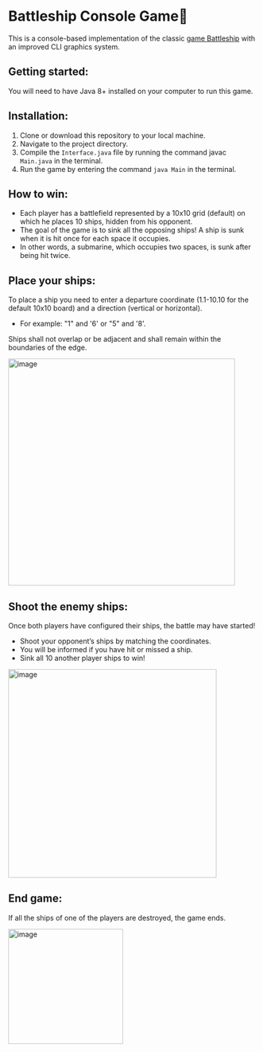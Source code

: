 # Battleship Console Game🚢

This is a console-based implementation of the classic [game Battleship](https://en.wikipedia.org/wiki/Battleship_(game)) with an improved CLI graphics system.

## Getting started:
You will need to have Java 8+ installed on your computer to run this game.

## Installation:
1. Clone or download this repository to your local machine.
2. Navigate to the project directory.
3. Compile the `Interface.java` file by running the command javac `Main.java` in the terminal.
4. Run the game by entering the command `java Main` in the terminal.

## How to win:
- Each player has a battlefield represented by a 10x10 grid (default) on which he places 10 ships, hidden from his opponent.
- The goal of the game is to sink all the opposing ships! A ship is sunk when it is hit once for each space it occupies.
- In other words, a submarine, which occupies two spaces, is sunk after being hit twice.

## Place your ships:
To place a ship you need to enter a departure coordinate (1.1-10.10 for the default 10x10 board) and a direction (vertical or horizontal).
- For example: "1" and '6' or "5" and '8'.

Ships shall not overlap or be adjacent and shall remain within the boundaries of the edge.

<img width="456" alt="image" src="https://github.com/LuroyJenkins/Battleship/assets/99817031/0017fb5f-a342-47ca-85dd-2d097a7f41be">

## Shoot the enemy ships:

Once both players have configured their ships, the battle may have started!

- Shoot your opponent’s ships by matching the coordinates.
- You will be informed if you have hit or missed a ship.
- Sink all 10 another player ships to win!

<img width="419" alt="image" src="https://github.com/LuroyJenkins/Battleship/assets/99817031/11ca0b8e-e3e9-4ebb-b476-25bccb4de889">

## End game:
If all the ships of one of the players are destroyed, the game ends.

<img width="231" alt="image" src="https://github.com/LuroyJenkins/Battleship/assets/99817031/c884cae5-fc34-43c4-a801-c43968573edd">

